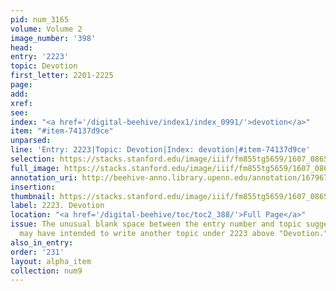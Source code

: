 ```yaml
---
pid: num_3165
volume: Volume 2
image_number: '398'
head:
entry: '2223'
topic: Devotion
first_letter: 2201-2225
page:
add:
xref:
see:
index: "<a href='/digital-beehive/index1/index_0991/'>devotion</a>"
item: "#item-74137d9ce"
unparsed:
line: 'Entry: 2223|Topic: Devotion|Index: devotion|#item-74137d9ce'
selection: https://stacks.stanford.edu/image/iiif/fm855tg5659/1607_0865/854,1694,2657,584/full/0/default.jpg
full_image: https://stacks.stanford.edu/image/iiif/fm855tg5659/1607_0865/full/full/0/default.jpg
annotation_uri: http://beehive-anno.library.upenn.edu/annotation/1679675305909
insertion:
thumbnail: https://stacks.stanford.edu/image/iiif/fm855tg5659/1607_0865/854,1694,600,180/250,/0/default.jpg
label: 2223. Devotion
location: "<a href='/digital-beehive/toc/toc2_388/'>Full Page</a>"
issue: The unusual blank space between the entry number and topic suggests that Pastorius
  may have intended to write another topic under 2223 above "Devotion."
also_in_entry:
order: '231'
layout: alpha_item
collection: num9
---
```

